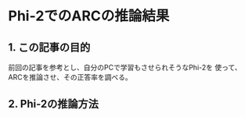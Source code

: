 
# Phi-2でのARCの推論結果

## 1. この記事の目的  

前回の記事を参考とし、自分のPCで学習もさせられそうなPhi-2を
使って、ARCを推論させ、その正答率を調べる。

## 2. Phi-2の推論方法
